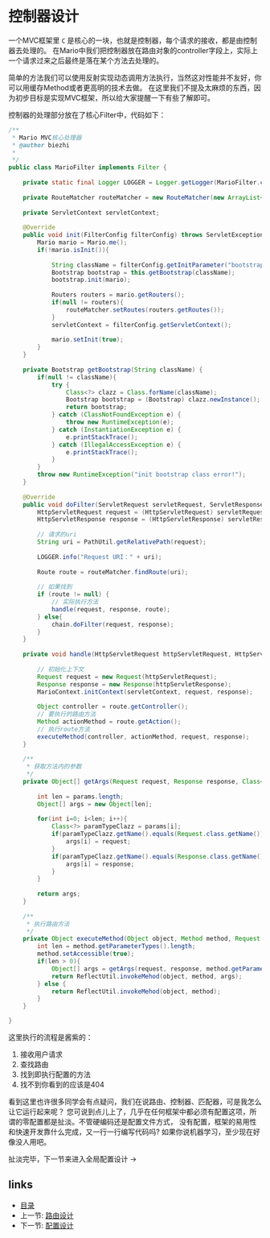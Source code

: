 # 控制器设计

一个MVC框架里 `C` 是核心的一块，也就是控制器，每个请求的接收，都是由控制器去处理的。
在Mario中我们把控制器放在路由对象的controller字段上，实际上一个请求过来之后最终是落在某个方法去处理的。

简单的方法我们可以使用反射实现动态调用方法执行，当然这对性能并不友好，你可以用缓存Method或者更高明的技术去做。
在这里我们不提及太麻烦的东西，因为初步目标是实现MVC框架，所以给大家提醒一下有些了解即可。

控制器的处理部分放在了核心Filter中，代码如下：

```java
/**
 * Mario MVC核心处理器
 * @author biezhi
 *
 */
public class MarioFilter implements Filter {
	
	private static final Logger LOGGER = Logger.getLogger(MarioFilter.class.getName());
	
	private RouteMatcher routeMatcher = new RouteMatcher(new ArrayList<Route>());
	
	private ServletContext servletContext;
	
	@Override
	public void init(FilterConfig filterConfig) throws ServletException {
		Mario mario = Mario.me();
		if(!mario.isInit()){
			
			String className = filterConfig.getInitParameter("bootstrap");
			Bootstrap bootstrap = this.getBootstrap(className);
			bootstrap.init(mario);
			
			Routers routers = mario.getRouters();
			if(null != routers){
				routeMatcher.setRoutes(routers.getRoutes());
			}
			servletContext = filterConfig.getServletContext();
			
			mario.setInit(true);
		}
	}
	
	private Bootstrap getBootstrap(String className) {
		if(null != className){
			try {
				Class<?> clazz = Class.forName(className);
				Bootstrap bootstrap = (Bootstrap) clazz.newInstance();
				return bootstrap;
			} catch (ClassNotFoundException e) {
				throw new RuntimeException(e);
			} catch (InstantiationException e) {
				e.printStackTrace();
			} catch (IllegalAccessException e) {
				e.printStackTrace();
			}
		}
		throw new RuntimeException("init bootstrap class error!");
	}
	
	@Override
	public void doFilter(ServletRequest servletRequest, ServletResponse servletResponse, FilterChain chain) throws IOException, ServletException {
		HttpServletRequest request = (HttpServletRequest) servletRequest;
        HttpServletResponse response = (HttpServletResponse) servletResponse;
        
        // 请求的uri
        String uri = PathUtil.getRelativePath(request);
        
        LOGGER.info("Request URI：" + uri);
        
        Route route = routeMatcher.findRoute(uri);
        
        // 如果找到
		if (route != null) {
			// 实际执行方法
			handle(request, response, route);
		} else{
			chain.doFilter(request, response);
		}
	}
	
	private void handle(HttpServletRequest httpServletRequest, HttpServletResponse httpServletResponse, Route route){
		
		// 初始化上下文
		Request request = new Request(httpServletRequest);
		Response response = new Response(httpServletResponse);
		MarioContext.initContext(servletContext, request, response);
		
		Object controller = route.getController();
		// 要执行的路由方法
		Method actionMethod = route.getAction();
		// 执行route方法
		executeMethod(controller, actionMethod, request, response);
	}
	
	/**
	 * 获取方法内的参数
	 */
	private Object[] getArgs(Request request, Response response, Class<?>[] params){
		
		int len = params.length;
		Object[] args = new Object[len];
		
		for(int i=0; i<len; i++){
			Class<?> paramTypeClazz = params[i];
			if(paramTypeClazz.getName().equals(Request.class.getName())){
				args[i] = request;
			}
			if(paramTypeClazz.getName().equals(Response.class.getName())){
				args[i] = response;
			}
		}
		
		return args;
	}
	
	/**
	 * 执行路由方法
	 */
	private Object executeMethod(Object object, Method method, Request request, Response response){
		int len = method.getParameterTypes().length;
		method.setAccessible(true);
		if(len > 0){
			Object[] args = getArgs(request, response, method.getParameterTypes());
			return ReflectUtil.invokeMehod(object, method, args);
		} else {
			return ReflectUtil.invokeMehod(object, method);
		}
	}

}
```

这里执行的流程是酱紫的：

 1. 接收用户请求
 2. 查找路由
 3. 找到即执行配置的方法
 4. 找不到你看到的应该是404

看到这里也许很多同学会有点疑问，我们在说路由、控制器、匹配器，可是我怎么让它运行起来呢？
您可说到点儿上了，几乎在任何框架中都必须有配置这项，所谓的零配置都是扯淡。不管硬编码还是配置文件方式，
没有配置，框架的易用性和快速开发靠什么完成，又一行一行编写代码吗? 如果你说机器学习，至少现在好像没人用吧。

扯淡完毕，下一节来进入全局配置设计 ->

## links
   * [目录](<index.md>)
   * 上一节: [路由设计](<2.route.md>)
   * 下一节: [配置设计](<4.config.md>)
